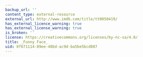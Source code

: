 ```yaml
---
backup_url: ''
content_type: external-resource
external_url: http://www.imdb.com/title/tt0050419/
has_external_licence_warning: true
has_external_license_warning: true
is_broken: ''
license: https://creativecommons.org/licenses/by-nc-sa/4.0/
title: _Funny Face_
uid: 0f671114-89ee-48bd-ac9d-ba5be5bcd887
---
```

